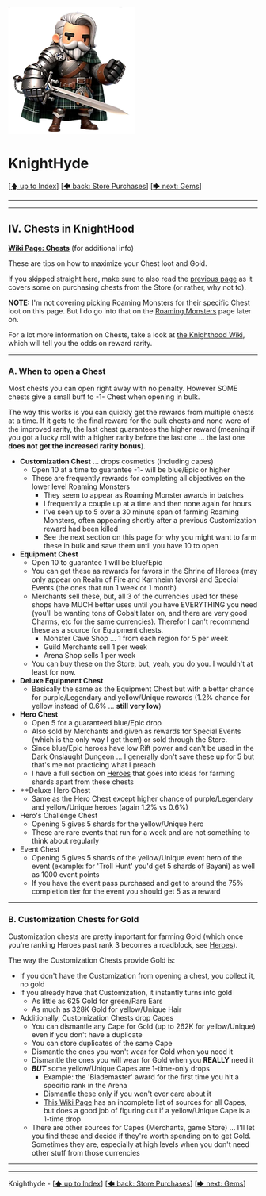 ![image of a cartoon knight](./images/knighthyde1.256sharp.webp) 
# KnightHyde 

[[🡅 up to Index](./0-Pages.md)] [[🡄 back: Store Purchases](./3-store.md)] [[🡆 next: Gems](./5-gems.md)]

---
---

## IV. Chests in KnightHood

**[Wiki Page: Chests](https://knighthood.wiki.gg/wiki/Chests)** (for additional info)

These are tips on how to maximize your Chest loot and Gold. 

If you skipped straight here, make sure to also read the [previous page](./3-store.md) as it covers some on purchasing chests from the Store (or rather, why not to). 

**NOTE:** I'm not covering picking Roaming Monsters for their specific Chest loot on this page. But I do go into that on the [Roaming Monsters](./6-roaming.md) page later on. 

For a lot more information on Chests, take a look at [the Knighthood Wiki](https://knighthood.wiki.gg/wiki/Chests), which will tell you the odds on reward rarity. 

---

### A. **When to open a Chest**

Most chests you can open right away with no penalty. However SOME chests give a small buff to -1- Chest when opening in bulk. 

The way this works is you can quickly get the rewards from multiple chests at a time. If it gets to the final reward for the bulk chests and none were of the improved rarity, the last chest guarantees the higher reward (meaning if you got a lucky roll with a higher rarity before the last one ... the last one **does not get the increased rarity bonus**).

* **Customization Chest** ... drops cosmetics (including capes)
   * Open 10 at a time to guarantee -1- will be blue/Epic or higher
   * These are frequently rewards for completing all objectives on the lower level Roaming Monsters
      * They seem to appear as Roaming Monster awards in batches
      * I frequently a couple up at a time and then none again for hours
      * I've seen up to 5 over a 30 minute span of farming Roaming Monsters, often appearing shortly after a previous Customization reward had been killed
      * See the next section on this page for why you might want to farm these in bulk and save them until you have 10 to open
* **Equipment Chest** 
   * Open 10 to guarantee 1 will be blue/Epic
   * You can get these as rewards for favors in the Shrine of Heroes (may only appear on Realm of Fire and Karnheim favors) and Special Events (the ones that run 1 week or 1 month)
   * Merchants sell these, but, all 3 of the currencies used for these shops have MUCH better uses until you have EVERYTHING you need (you'll be wanting tons of Cobalt later on, and there are very good Charms, etc for the same currencies). Therefor I can't recommend these as a source for Equipment chests. 
      * Monster Cave Shop ... 1 from each region for 5 per week
      * Guild Merchants sell 1 per week
      * Arena Shop sells 1 per week
   * You can buy these on the Store, but, yeah, you do you. I wouldn't at least for now. 
* **Deluxe Equipment Chest**
   * Basically the same as the Equipment Chest but with a better chance for purple/Legendary and yellow/Unique rewards (1.2% chance for yellow instead of 0.6% ... **still very low**)
* **Hero Chest**
   * Open 5 for a guaranteed blue/Epic drop
   * Also sold by Merchants and given as rewards for Special Events (which is the only way I get them) or sold through the Store.
   * Since blue/Epic heroes have low Rift power and can't be used in the Dark Onslaught Dungeon ... I generally don't save these up for 5 but that's me not practicing what I preach
   * I have a full section on [Heroes](./9-heroes.md) that goes into ideas for farming shards apart from these chests
* **Deluxe Hero Chest
   * Same as the Hero Chest except higher chance of purple/Legendary and yellow/Unique heroes (again 1.2% vs 0.6%)
* Hero's Challenge Chest
   * Opening 5 gives 5 shards for the yellow/Unique hero
   * These are rare events that run for a week and are not something to think about regularly
* Event Chest
   * Opening 5 gives 5 shards of the yellow/Unique event hero of the event (example: for 'Troll Hunt' you'd get 5 shards of Bayani) as well as 1000 event points
   * If you have the event pass purchased and get to around the 75% completion tier for the event you should get 5 as a reward

---

### B. **Customization Chests for Gold**

Customization chests are pretty important for farming Gold (which once you're ranking Heroes past rank 3 becomes a roadblock, see [Heroes](./9-heroes.md)). 

The way the Customization Chests provide Gold is:
   * If you don't have the Customization from opening a chest, you collect it, no gold
   * If you already have that Customization, it instantly turns into gold 
      * As little as 625 Gold for green/Rare Ears
      * As much as 328K Gold for yellow/Unique Hair
   * Additionally, Customization Chests drop Capes
      * You can dismantle any Cape for Gold (up to 262K for yellow/Unique) even if you don't have a duplicate
      * You can store duplicates of the same Cape
      * Dismantle the ones you won't wear for Gold when you need it
      * Dismantle the ones you will wear for Gold when you **REALLY** need it
      * ***BUT*** some yellow/Unique Capes are 1-time-only drops
         * Example: the 'Blademaster' award for the first time you hit a specific rank in the Arena
         * Dismantle these only if you won't ever care about it
         * [This Wiki Page](https://knighthood.wiki.gg/wiki/Customization/Cape) has an incomplete list of sources for all Capes, but does a good job of figuring out if a yellow/Unique Cape is a 1-time drop
      * There are other sources for Capes (Merchants, game Store) ... I'll let you find these and decide if they're worth spending on to get Gold. Sometimes they are, especially at high levels when you don't need other stuff from those currencies


---
---

Knighthyde - [[🡅 up to Index](./0-Pages.md)] [[🡄 back: Store Purchases](./3-store.md)] [[🡆 next: Gems](./5-gems.md)]

